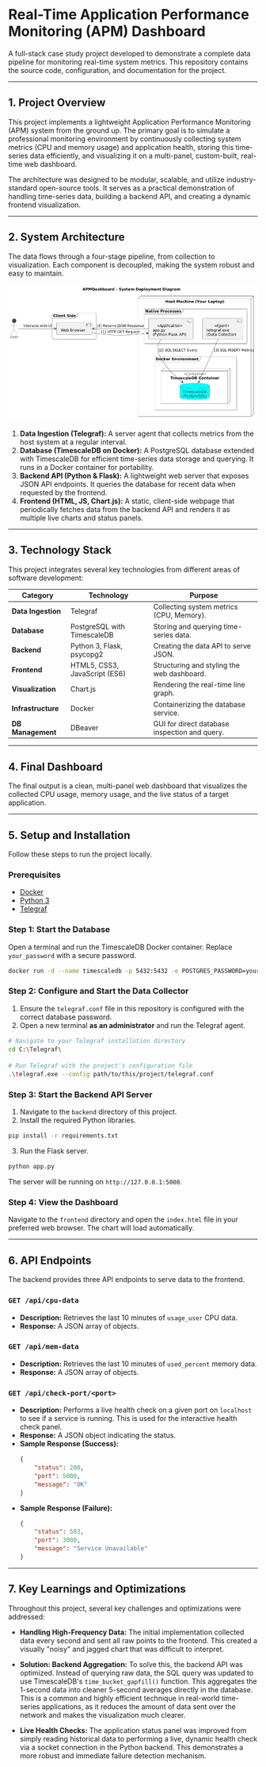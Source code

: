 # Real-Time Application Performance Monitoring (APM) Dashboard

A full-stack case study project developed to demonstrate a complete data pipeline for monitoring real-time system metrics. This repository contains the source code, configuration, and documentation for the project.

---

## 1. Project Overview

This project implements a lightweight Application Performance Monitoring (APM) system from the ground up. The primary goal is to simulate a professional monitoring environment by continuously collecting system metrics (CPU and memory usage) and application health, storing this time-series data efficiently, and visualizing it on a multi-panel, custom-built, real-time web dashboard.

The architecture was designed to be modular, scalable, and utilize industry-standard open-source tools. It serves as a practical demonstration of handling time-series data, building a backend API, and creating a dynamic frontend visualization.

---

## 2. System Architecture

The data flows through a four-stage pipeline, from collection to visualization. Each component is decoupled, making the system robust and easy to maintain.

![Architecture Diagram](architecture.png)

1.  **Data Ingestion (Telegraf):** A server agent that collects metrics from the host system at a regular interval.
2.  **Database (TimescaleDB on Docker):** A PostgreSQL database extended with TimescaleDB for efficient time-series data storage and querying. It runs in a Docker container for portability.
3.  **Backend API (Python & Flask):** A lightweight web server that exposes JSON API endpoints. It queries the database for recent data when requested by the frontend.
4.  **Frontend (HTML, JS, Chart.js):** A static, client-side webpage that periodically fetches data from the backend API and renders it as multiple live charts and status panels.

---

## 3. Technology Stack

This project integrates several key technologies from different areas of software development:

| Category          | Technology                               | Purpose                                      |
| ----------------- | ---------------------------------------- | -------------------------------------------- |
| **Data Ingestion**| Telegraf                                 | Collecting system metrics (CPU, Memory).     |
| **Database** | PostgreSQL with TimescaleDB              | Storing and querying time-series data.       |
| **Backend** | Python 3, Flask, psycopg2                | Creating the data API to serve JSON.         |
| **Frontend** | HTML5, CSS3, JavaScript (ES6)            | Structuring and styling the web dashboard.   |
| **Visualization** | Chart.js                                 | Rendering the real-time line graph.          |
| **Infrastructure**| Docker                                   | Containerizing the database service.         |
| **DB Management** | DBeaver                                  | GUI for direct database inspection and query.|

---

## 4. Final Dashboard

The final output is a clean, multi-panel web dashboard that visualizes the collected CPU usage, memory usage, and the live status of a target application.



---

## 5. Setup and Installation

Follow these steps to run the project locally.

### Prerequisites

* [Docker](https://www.docker.com/products/docker-desktop/)
* [Python 3](https://www.python.org/downloads/)
* [Telegraf](https://portal.influxdata.com/downloads/)

### Step 1: Start the Database
Open a terminal and run the TimescaleDB Docker container. Replace `your_password` with a secure password.

```bash
docker run -d --name timescaledb -p 5432:5432 -e POSTGRES_PASSWORD=your_password timescale/timescaledb:latest-pg14
````

### Step 2: Configure and Start the Data Collector

1.  Ensure the `telegraf.conf` file in this repository is configured with the correct database password.
2.  Open a new terminal **as an administrator** and run the Telegraf agent.

```bash
# Navigate to your Telegraf installation directory
cd C:\Telegraf\

# Run Telegraf with the project's configuration file
.\telegraf.exe --config path/to/this/project/telegraf.conf
```

### Step 3: Start the Backend API Server

1.  Navigate to the `backend` directory of this project.
2.  Install the required Python libraries.

```bash
pip install -r requirements.txt
```

3.  Run the Flask server.

```bash
python app.py
```

The server will be running on `http://127.0.0.1:5000`.

### Step 4: View the Dashboard

Navigate to the `frontend` directory and open the `index.html` file in your preferred web browser. The chart will load automatically.

---

## 6. API Endpoints

The backend provides three API endpoints to serve data to the frontend.

### `GET /api/cpu-data`

* **Description:** Retrieves the last 10 minutes of `usage_user` CPU data.
* **Response:** A JSON array of objects.

### `GET /api/mem-data`

* **Description:** Retrieves the last 10 minutes of `used_percent` memory data.
* **Response:** A JSON array of objects.

### `GET /api/check-port/<port>`

* **Description:** Performs a live health check on a given port on `localhost` to see if a service is running. This is used for the interactive health check panel.
* **Response:** A JSON object indicating the status.
* **Sample Response (Success):**
    ```json
    {
        "status": 200,
        "port": 5000,
        "message": "OK"
    }
    ```
* **Sample Response (Failure):**
    ```json
    {
        "status": 503,
        "port": 3000,
        "message": "Service Unavailable"
    }
    ```

---

## 7. Key Learnings and Optimizations

Throughout this project, several key challenges and optimizations were addressed:

* **Handling High-Frequency Data:** The initial implementation collected data every second and sent all raw points to the frontend. This created a visually "noisy" and jagged chart that was difficult to interpret.

* **Solution: Backend Aggregation:** To solve this, the backend API was optimized. Instead of querying raw data, the SQL query was updated to use TimescaleDB's `time_bucket_gapfill()` function. This aggregates the 1-second data into cleaner 5-second averages directly in the database. This is a common and highly efficient technique in real-world time-series applications, as it reduces the amount of data sent over the network and makes the visualization much clearer.

* **Live Health Checks:** The application status panel was improved from simply reading historical data to performing a live, dynamic health check via a socket connection in the Python backend. This demonstrates a more robust and immediate failure detection mechanism.
